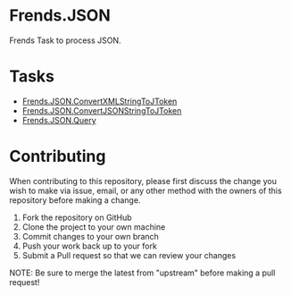 # Frends.JSON

Frends Task to process JSON.

# Tasks

- [Frends.JSON.ConvertXMLStringToJToken](Frends.JSON.ConvertXMLStringToJToken/README.md)
- [Frends.JSON.ConvertJSONStringToJToken](Frends.JSON.ConvertJSONStringToJToken/README.md)
- [Frends.JSON.Query](Frends.JSON.Query/README.md)

# Contributing
When contributing to this repository, please first discuss the change you wish to make via issue, email, or any other method with the owners of this repository before making a change.

1. Fork the repository on GitHub
2. Clone the project to your own machine
3. Commit changes to your own branch
4. Push your work back up to your fork
5. Submit a Pull request so that we can review your changes

NOTE: Be sure to merge the latest from "upstream" before making a pull request!